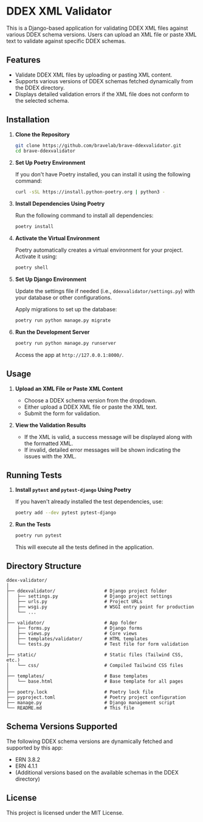 
# DDEX XML Validator

This is a Django-based application for validating DDEX XML files against various DDEX schema versions. Users can upload an XML file or paste XML text to validate against specific DDEX schemas.

## Features
- Validate DDEX XML files by uploading or pasting XML content.
- Supports various versions of DDEX schemas fetched dynamically from the DDEX directory.
- Displays detailed validation errors if the XML file does not conform to the selected schema.

## Installation

1. **Clone the Repository**

   ```bash
   git clone https://github.com/bravelab/brave-ddexvalidator.git
   cd brave-ddexvalidator
   ```

2. **Set Up Poetry Environment**

   If you don't have Poetry installed, you can install it using the following command:

   ```bash
   curl -sSL https://install.python-poetry.org | python3 -
   ```

3. **Install Dependencies Using Poetry**

   Run the following command to install all dependencies:

   ```bash
   poetry install
   ```

4. **Activate the Virtual Environment**

   Poetry automatically creates a virtual environment for your project. Activate it using:

   ```bash
   poetry shell
   ```

5. **Set Up Django Environment**

   Update the settings file if needed (i.e., `ddexvalidator/settings.py`) with your database or other configurations.

   Apply migrations to set up the database:

   ```bash
   poetry run python manage.py migrate
   ```

6. **Run the Development Server**

   ```bash
   poetry run python manage.py runserver
   ```

   Access the app at `http://127.0.0.1:8000/`.

## Usage

1. **Upload an XML File or Paste XML Content**
   - Choose a DDEX schema version from the dropdown.
   - Either upload a DDEX XML file or paste the XML text.
   - Submit the form for validation.
   
2. **View the Validation Results**
   - If the XML is valid, a success message will be displayed along with the formatted XML.
   - If invalid, detailed error messages will be shown indicating the issues with the XML.

## Running Tests

1. **Install `pytest` and `pytest-django` Using Poetry**

   If you haven't already installed the test dependencies, use:

   ```bash
   poetry add --dev pytest pytest-django
   ```

2. **Run the Tests**

   ```bash
   poetry run pytest
   ```

   This will execute all the tests defined in the application.

## Directory Structure

```plaintext
ddex-validator/
│
├── ddexvalidator/                  # Django project folder
│   ├── settings.py                 # Django project settings
│   ├── urls.py                     # Project URLs
│   ├── wsgi.py                     # WSGI entry point for production
│   └── ...
│
├── validator/                      # App folder
│   ├── forms.py                    # Django forms
│   ├── views.py                    # Core views
│   ├── templates/validator/        # HTML templates
│   └── tests.py                    # Test file for form validation
│
├── static/                         # Static files (Tailwind CSS, etc.)
│   └── css/                        # Compiled Tailwind CSS files
│
├── templates/                      # Base templates
│   └── base.html                   # Base template for all pages
│
├── poetry.lock                     # Poetry lock file
├── pyproject.toml                  # Poetry project configuration
├── manage.py                       # Django management script
└── README.md                       # This file
```

## Schema Versions Supported

The following DDEX schema versions are dynamically fetched and supported by this app:

- ERN 3.8.2
- ERN 4.1.1
- (Additional versions based on the available schemas in the DDEX directory)


## License
This project is licensed under the MIT License.
